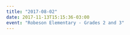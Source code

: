 ```yaml
---
title: "2017-08-02"
date: 2017-11-13T15:15:36-03:00
event: "Robeson Elementary - Grades 2 and 3"
---
```

